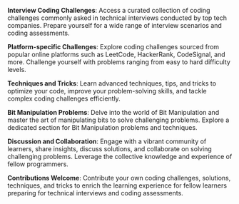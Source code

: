 **Interview Coding Challenges**: Access a curated collection of coding challenges commonly asked in technical interviews conducted by top tech companies. Prepare yourself for a wide range of interview scenarios and coding assessments.

**Platform-specific Challenges**: Explore coding challenges sourced from popular online platforms such as LeetCode, HackerRank, CodeSignal, and more. Challenge yourself with problems ranging from easy to hard difficulty levels.

**Techniques and Tricks**: Learn advanced techniques, tips, and tricks to optimize your code, improve your problem-solving skills, and tackle complex coding challenges efficiently.

**Bit Manipulation Problems**: Delve into the world of Bit Manipulation and master the art of manipulating bits to solve challenging problems. Explore a dedicated section for Bit Manipulation problems and techniques.

**Discussion and Collaboration**: Engage with a vibrant community of learners, share insights, discuss solutions, and collaborate on solving challenging problems. Leverage the collective knowledge and experience of fellow programmers.

**Contributions Welcome**: Contribute your own coding challenges, solutions, techniques, and tricks to enrich the learning experience for fellow learners preparing for technical interviews and coding assessments.
